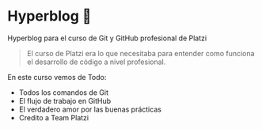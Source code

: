 # Hyperblog 💚
Hyperblog para el curso de Git y GitHub profesional de Platzi
>El curso de Platzi era lo que necesitaba para entender como funciona el desarrollo de código a nivel profesional. 

En este curso vemos de Todo:
- Todos los comandos de Git
- El flujo de trabajo en GitHub
- El verdadero amor por las buenas prácticas 
- Credito a Team Platzi